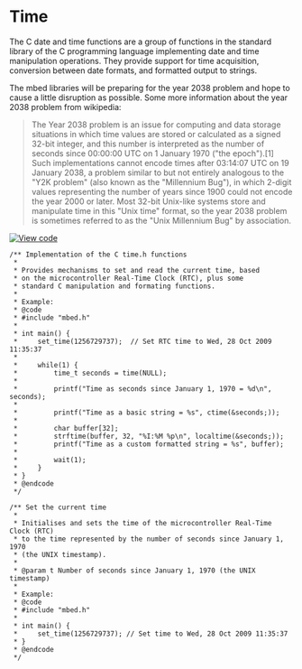 # Time
The C date and time functions are a group of functions in the standard library of the C programming language implementing date and time manipulation operations. They provide support for time acquisition, conversion between date formats, and formatted output to strings.

The mbed libraries will be preparing for the year 2038 problem and hope to cause a little disruption as possible. Some more information about the year 2038 problem from wikipedia:

> The Year 2038 problem is an issue for computing and data storage situations in which time values are stored or calculated as a signed 32-bit integer, and this number is interpreted as the number of seconds since 00:00:00 UTC on 1 January 1970 ("the epoch").[1] Such implementations cannot encode times after 03:14:07 UTC on 19 January 2038, a problem similar to but not entirely analogous to the "Y2K problem" (also known as the "Millennium Bug"), in which 2-digit values representing the number of years since 1900 could not encode the year 2000 or later. Most 32-bit Unix-like systems store and manipulate time in this "Unix time" format, so the year 2038 problem is sometimes referred to as the "Unix Millennium Bug" by association.

[![View code](https://www.mbed.com/embed/?url=https://developer.mbed.org/users/mbed_official/code/time_HelloWorld/)](https://developer.mbed.org/users/mbed_official/code/time_HelloWorld/file/b3b93997a0a6/main.cpp) 

```
/** Implementation of the C time.h functions
 *
 * Provides mechanisms to set and read the current time, based
 * on the microcontroller Real-Time Clock (RTC), plus some
 * standard C manipulation and formating functions.
 *
 * Example:
 * @code
 * #include "mbed.h"
 *
 * int main() {
 *     set_time(1256729737);  // Set RTC time to Wed, 28 Oct 2009 11:35:37
 *
 *     while(1) {
 *         time_t seconds = time(NULL);
 *
 *         printf("Time as seconds since January 1, 1970 = %d\n", seconds);
 *
 *         printf("Time as a basic string = %s", ctime(&seconds;));
 *
 *         char buffer[32];
 *         strftime(buffer, 32, "%I:%M %p\n", localtime(&seconds;));
 *         printf("Time as a custom formatted string = %s", buffer);
 *
 *         wait(1);
 *     }
 * }
 * @endcode
 */
 
/** Set the current time
 *
 * Initialises and sets the time of the microcontroller Real-Time Clock (RTC)
 * to the time represented by the number of seconds since January 1, 1970
 * (the UNIX timestamp).
 *
 * @param t Number of seconds since January 1, 1970 (the UNIX timestamp)
 *
 * Example:
 * @code
 * #include "mbed.h"
 *
 * int main() {
 *     set_time(1256729737); // Set time to Wed, 28 Oct 2009 11:35:37
 * }
 * @endcode
 */
``` 
